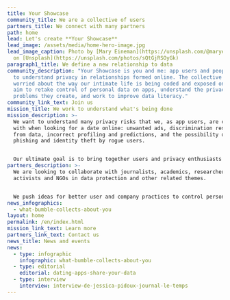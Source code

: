 ```yaml
---
title: Your Showcase
community_title: We are a collective of users
partners_title: We connect with many partners
path: home
lead: Let's create **Your Showcase**
lead_image: /assets/media/home-hero-image.jpg
lead_image_caption: Photo by [Mary Eineman](https://unsplash.com/@maryeineman)
  on [Unsplash](https://unsplash.com/photos/sQtGjRSOyGk)
paragraph1_title: We define a new relationship to data
community_description: "Your Showcase is you and me: app users and people keen
  to understand privacy in relationships formed online. The collective is
  worried about the way our intimate life is being coded and exposed online. We
  aim to retake control of personal data on apps, understand the privacy
  problems they create, and work to improve data literacy."
community_link_text: Join us
mission_title: We work to understand what's being done
mission_description: >-
  We want to understand many privacy risks that we, as app users, are confronted
  with when looking for a date online: unwanted ads, discrimination resulting
  from data, incorrect profiling and predictions, and the possibility of
  phishing and identity theft by rogue users.


  Our ultimate goal is to bring together users and privacy enthusiasts to push for a paradigm shift.
partners_description: >-
  We are looking to collaborate with journalists, academics, researchers,
  activists and NGOs in data protection and other related themes.


  We push ideas for better user and company practices to control personal data and date safely online. We are particularly interested in raising awareness, as well as building methodological protocols and privacy tools for data protection and literacy.
news_infographics:
  - what-bumble-collects-about-you
layout: home
permalink: /en/index.html
mission_link_text: Learn more
partners_link_text: Contact us
news_title: News and events
news:
  - type: infographic
    infographic: what-bumble-collects-about-you
  - type: editorial
    editorial: dating-apps-share-your-data
  - type: interview
    interview: interview-de-jessica-pidoux-journal-le-temps
---
```

